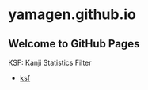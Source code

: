 # yamagen.github.io

## Welcome to GitHub Pages

KSF: Kanji Statistics Filter

- [ksf](https://yamagen.github.io/ksf/ksf.png)
